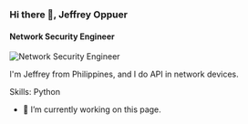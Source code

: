 ### Hi there 👋, Jeffrey Oppuer
#### Network Security Engineer
![Network Security Engineer](https://dijkstra845412766.wordpress.com)

I'm Jeffrey from Philippines, and I do API in network devices.

Skills: Python

- 🔭 I’m currently working on this page. 
